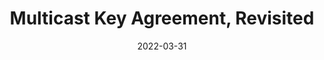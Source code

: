 ---
title: "Multicast Key Agreement, Revisited"
#authors: Alexander Bienstock and Kevin Yeo
collection: talks
category: 2022
#permalink: 
excerpt: #'This paper is about the number 1. The number 2 is left for future work.'
date: 2022-03-31
#venue: "Submitted"
slidesurl: #'http://academicpages.github.io/files/slides1.pdf'
#paperurl: 'https://eprint.iacr.org/2024/503.pdf'
location: 'CT-RSA Conference'
citation: #'Your Name, You. (2009). &quot;Paper Title Number 1.&quot; <i>Journal 1</i>. 1(1).'
---